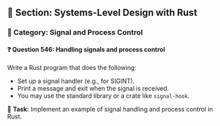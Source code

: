 ## 📘 Section: Systems-Level Design with Rust  
### 🔹 Category: Signal and Process Control  
#### ❓ Question 546: Handling signals and process control

Write a Rust program that does the following:

- Set up a signal handler (e.g., for SIGINT).
- Print a message and exit when the signal is received.
- You may use the standard library or a crate like `signal-hook`.

🔧 **Task:** Implement an example of signal handling and process control in Rust.
